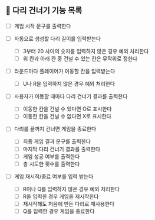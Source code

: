 ## 🦑 다리 건너기 기능 목록

- [ ] 게임 시작 문구를 출력한다

- [ ] 자동으로 생성할 다리 길이를 입력받는다

  - [ ] 3부터 20 사이의 숫자를 입력하지 않은 경우 예외 처리한다
  - [ ] 위 칸과 아래 칸 중 건널 수 있는 칸은 무작위로 정한다

- [ ] 라운드마다 플레이어가 이동할 칸을 입력받는다

  - [ ] U나 R을 입력하지 않은 경우 예외 처리한다

- [ ] 사용자가 이동할 때마다 다리 건너기 결과를 출력한다

  - [ ] 이동한 칸을 건널 수 있다면 O로 표시한다
  - [ ] 이동한 칸을 건널 수 없다면 X로 표시한다

- [ ] 다리를 끝까지 건너면 게임을 종료한다

  - [ ] 최종 게임 결과 문구를 출력한다
  - [ ] 마지막 다리 건너기 결과를 출력한다
  - [ ] 게임 성공 여부를 출력한다
  - [ ] 총 시도한 횟수를 출력한다

- [ ] 게임 재시작/종료 여부를 입력 받는다

  - [ ] R이나 Q를 입력하지 않은 경우 예외 처리한다
  - [ ] R을 입력한 경우 게임을 재시작한다
  - [ ] 재시작해도 처음에 만든 다리로 재사용한다
  - [ ] Q를 입력한 경우 게임을 종료한다
